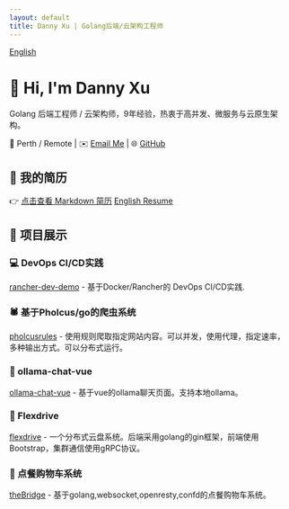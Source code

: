 ```yaml
---
layout: default
title: Danny Xu | Golang后端/云架构工程师
---
```

[English](index.md)
# 👋 Hi, I'm Danny Xu

Golang 后端工程师 / 云架构师，9年经验，热衷于高并发、微服务与云原生架构。

📍 Perth / Remote | ✉️ [Email Me](mailto:Danielxu1100@gmail.com) | 🌐 [GitHub](https://github.com/dannyxstack)

## 🧾 我的简历
👉 [点击查看 Markdown 简历](./CV.zh.md) [English Resume](./CV.en.s.md)

## 🔧 项目展示

### 💻 DevOps CI/CD实践
[rancher-dev-demo](https://github.com/dannyxstack/rancher-dev-demo) - 基于Docker/Rancher的 DevOps CI/CD实践. 

### 🕷️ 基于Pholcus/go的爬虫系统
[pholcusrules](https://github.com/dannyxstack/pholcusrules) - 使用规则爬取指定网站内容。可以并发，使用代理，指定速率，多种输出方式。可以分布式运行。

### 🤖 ollama-chat-vue
[ollama-chat-vue](https://github.com/dannyxstack/ollama-chat-vue) - 基于vue的ollama聊天页面。支持本地ollama。

### 📄 Flexdrive
[flexdrive](https://github.com/uxff/flexdrive) - 一个分布式云盘系统。后端采用golang的gin框架，前端使用Bootstrap，集群通信使用gRPC协议。

### 🛒 点餐购物车系统 
[theBridge](https://github.com/dannyxstack/theBridge) - 基于golang,websocket,openresty,confd的点餐购物车系统。

